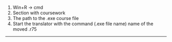 1. Win+R -> cmd
2. Section with coursework
3. The path to the .exe course file
4. Start the translator with the command (.exe file name) name of the moved .r75
-----------------------------------------------------------------------------
